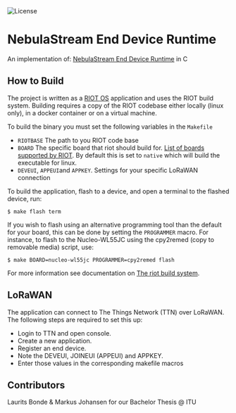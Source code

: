 <img alt="License" src="https://img.shields.io/badge/license-MIT-brightgreen.svg"/>

# NebulaStream End Device Runtime
An implementation of: [NebulaStream End Device Runtime]( https://github.com/FlapKap/nebulastream-ed-runtime) in C

## How to Build
The project is written as a [RIOT OS](https://github.com/RIOT-OS/RIOT/blob/master/examples/lorawan/main.c) application and uses the RIOT build system. Building requires a copy of the RIOT codebase either locally (linux only), in a docker container or on a virtual machine.

To build the binary you must set the following variables in the `Makefile`
- `RIOTBASE` The path to you RIOT code base
- `BOARD` The specific board that riot should build for. [List of boards supported by RIOT](https://doc.riot-os.org/group__boards.html). By default this is set to `native` which will build the executable for linux.
- `DEVEUI`, `APPEUI`and `APPKEY`. Settings for your specific LoRaWAN connection

To build the application, flash to a device, and open a terminal to the flashed device, run:

`$ make flash term`

If you wish to flash using an alternative programming tool than the default for your board, this can be done by setting the `PROGRAMMER` macro. For instance, to flash to the Nucleo-WL55JC using the cpy2remed (copy to removable media) script, use:

`$ make BOARD=nucleo-wl55jc PROGRAMMER=cpy2remed flash`

For more information see documentation on [The riot build system](https://doc.riot-os.org/flashing.html#flashing-general).

## LoRaWAN
The application can connect to The Things Network (TTN) over LoRaWAN. The following steps are required to set this up:

- Login to TTN and open console.
- Create a new application.
- Register an end device.
- Note the DEVEUI, JOINEUI (APPEUI) and APPKEY.
- Enter those values in the corresponding makefile macros

## Contributors
Laurits Bonde & Markus Johansen for our Bachelor Thesis @ ITU
